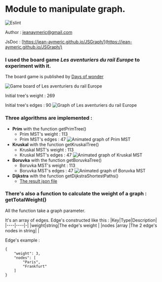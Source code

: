 # Module to manipulate graph.
![Eslint](https://github.com/Jean-Aymeric/JSGraph/workflows/Eslint/badge.svg)

Author : [jeanaymeric@gmail.com](mailto:jeanaymeric@gmail.com")

JsDoc : [https://jean-aymeric.github.io/JSGraph/](https://jean-aymeric.github.io/JSGraph/)
### I used the board game ___Les aventuriers du rail Europe___ to experiment with it.
The board game is published by [Days of wonder](https://www.daysofwonder.com/)

![Game board of Les aventuriers du rail Europe](https://github.com/Jean-Aymeric/JSGraph/raw/master/img/lesaventuriersdurail.jpg)

Initial tree's weight : 269

Initial tree's edges : 90
<img alt='Graph of Les aventuriers du rail Europe' src='https://github.com/Jean-Aymeric/JSGraph/raw/master/img/AventuriersDuRailEurope.svg' with='350'/>

### Three algorithms are implemented :
- **Prim** with the function getPrimTree()
  - Prim MST's weight : 113
  - Prim MST's edges : 47
    <img alt='Animated graph of Prim MST' src='https://github.com/Jean-Aymeric/JSGraph/raw/master/img/PrimMST.svg' with='350'/>
- **Kruskal** with the function getKruskalTree()
  - Kruskal MST's weight : 113
  - Kruskal MST's edges : 47
    <img alt='Animated graph of Kruskal MST' src='https://github.com/Jean-Aymeric/JSGraph/raw/master/img/KruskalMST.svg' with='350'/>
- **Boruvka** with the function getBoruvkaTree()
  - Boruvka MST's weight : 113
  - Boruvka MST's edges : 47
    <img alt='Animated graph of Boruvka MST' src='https://github.com/Jean-Aymeric/JSGraph/raw/master/img/BoruvkaMST.svg' with='350'/>
- **Dijkstra** with the function getDijkstraShortestPaths()
  - [The result json file](dijkstraSP.json)

### There's also a function to calculate the weight of a graph : getTotalWeight()

All the function take a graph parameter.

It's an array of edges. Edge's constructed like this :
|Key|Type|Description|
|----|----|-|
|weight|string|The edge's weight |
|nodes |array |The 2 edge's nodes in string| |

Edge's example :
```
{
    "weight": 3,
    "nodes": [
        "Paris",
        "Frankfurt"
    ]
}
```
